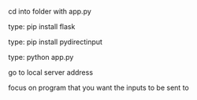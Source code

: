 cd into folder with app.py

type: pip install flask

type: pip install pydirectinput

type: python app.py

go to local server address

focus on program that you want the inputs to be sent to
